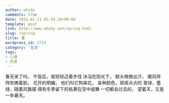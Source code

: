 ```yaml
---
author: whidy
comments: true
date: 2015-01-21 05:54:18+00:00
template: post
link: http://www.whidy.net/spring.html
slug: /spring
title: 春
wordpress_id: 2715
category: '生活'
tags:
- 心情
- 风景
---
```


春天来了吗，
午饭后，我轻轻迈着步伐
沐浴在阳光下，
额头微微出汗，
暖风阵阵吹拂着脸，
花开的明媚，
他们叫它狗屎花，
各种颜色，斑斑点点的
青绿，墨绿，随着风飘摆
偶有冬季留下的枯黄在空中旋舞
一切都会过去的，
望着天，又是一年春天。
